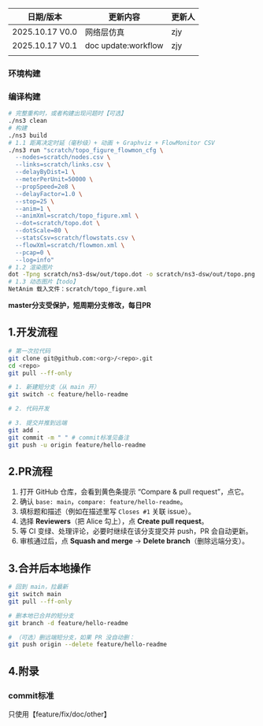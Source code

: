| 日期/版本        | 更新内容   | 更新人 |
| ---------------- | ---------- | ------ |
| 2025.10.17  V0.0 | 网络层仿真 | zjy    |
| 2025.10.17  V0.1 |  doc update:workflow  |   zjy  |
|                  |            |        |

### 环境构建

### 编译构建

```bash
# 完整重构时，或者构建出现问题时【可选】
./ns3 clean
# 构建
./ns3 build
# 1.1 距离决定时延（毫秒级）+ 动画 + Graphviz + FlowMonitor CSV
./ns3 run "scratch/topo_figure_flowmon_cfg \
  --nodes=scratch/nodes.csv \
  --links=scratch/links.csv \
  --delayByDist=1 \
  --meterPerUnit=50000 \
  --propSpeed=2e8 \
  --delayFactor=1.0 \
  --stop=25 \
  --anim=1 \
  --animXml=scratch/topo_figure.xml \
  --dot=scratch/topo.dot \
  --dotScale=80 \
  --statsCsv=scratch/flowstats.csv \
  --flowXml=scratch/flowmon.xml \
  --pcap=0 \
  --log=info"
# 1.2 渲染图片
dot -Tpng scratch/ns3-dsw/out/topo.dot -o scratch/ns3-dsw/out/topo.png
# 1.3 动态图片【todo】
NetAnim 载入文件：scratch/topo_figure.xml

```

**master分支受保护，短周期分支修改，每日PR**

## 1.开发流程

```bash
# 第一次拉代码
git clone git@github.com:<org>/<repo>.git
cd <repo>
git pull --ff-only

# 1. 新建短分支（从 main 开）
git switch -c feature/hello-readme

# 2. 代码开发

# 3. 提交并推到远端
git add .
git commit -m " " # commit标准见备注
git push -u origin feature/hello-readme

```

## 2.PR流程

1. 打开 GitHub 仓库，会看到黄色条提示 “Compare & pull request”，点它。
2. 确认 `base: main`，`compare: feature/hello-readme`。
3. 填标题和描述（例如在描述里写 `Closes #1` 关联 issue）。
4. 选择 **Reviewers**（把 Alice 勾上），点 **Create pull request**。
5. 等 CI 变绿、处理评论，必要时继续在该分支提交并 push，PR 会自动更新。
6. 审核通过后，点 **Squash and merge** → **Delete branch**（删除远端分支）。

## 3.合并后本地操作

```bash
# 回到 main，拉最新
git switch main
git pull --ff-only

# 删本地已合并的短分支
git branch -d feature/hello-readme

# （可选）删远端短分支，如果 PR 没自动删：
git push origin --delete feature/hello-readme

```

## 4.附录

### commit标准

只使用【feature/fix/doc/other】